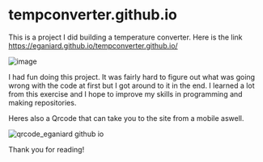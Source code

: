 # tempconverter.github.io

This is a project I did building a temperature converter. Here is the link https://eganiard.github.io/tempconverter.github.io/

![image](https://github.com/eganiard/tempconverter.github.io/assets/166179103/0cd1842d-5347-4367-b9b6-384a42614f57)

I had fun doing this project. It was fairly hard to figure out what was going wrong with the code at first but I got around to it in the end. I learned a lot from this exercise and I hope to improve my skills in programming and making repositories.

Heres also a Qrcode that can take you to the site from a mobile aswell. 

![qrcode_eganiard github io](https://github.com/eganiard/tempconverter.github.io/assets/166179103/1b1127a4-a4a5-4d5a-9ee1-dba1baf49640)

Thank you for reading!
